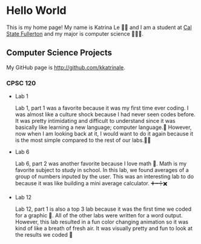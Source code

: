 # Hello World

This is my home page! My name is Katrina Le 🧋🍣 and I am a student at [Cal State Fullerton](http://www.fullerton.edu/) and my major is computer science 👩🏻‍💻.

## Computer Science Projects

My GitHub page is http://github.com/kkatrinale.

### CPSC 120

* Lab 1

    Lab 1, part 1 was a favorite because it was my first time ever coding. I was almost like a culture shock because I had never seen codes before. It was pretty intimidating and difficult to understand since it was basically like learning a new language; computer language.🥲 However, now when I am looking back at it, I would want to do it again because it is the most simple compared to the rest of our labs.🤣🤣

* Lab 6
    
    Lab 6, part 2 was another favorite because I love math 🔢. Math is my favorite subject to study in school. In this lab, we found averages of a group of numbers inputed by the user. This was an interesting lab to do because it was like building a mini average calculator. ➕➖➗✖️

* Lab 12

    Lab 12, part 1 is also a top 3 lab because it was the first time we coded for a graphic 🎨. All of the other labs were written for a word output. However, this lab resulted in a fun color changing animation so it was kind of like a breath of fresh air. It was visually pretty and fun to look at the results we coded 🤩 